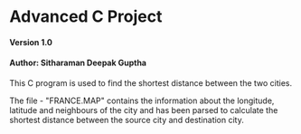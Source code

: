 # Advanced C Project

#### Version 1.0

#### Author: Sitharaman Deepak Guptha

This C program is used to find the shortest distance between the two cities.

The file - "FRANCE.MAP" contains the information about the longitude, latitude and neighbours of the city and has been parsed to calculate the shortest distance between the source city and destination city. 